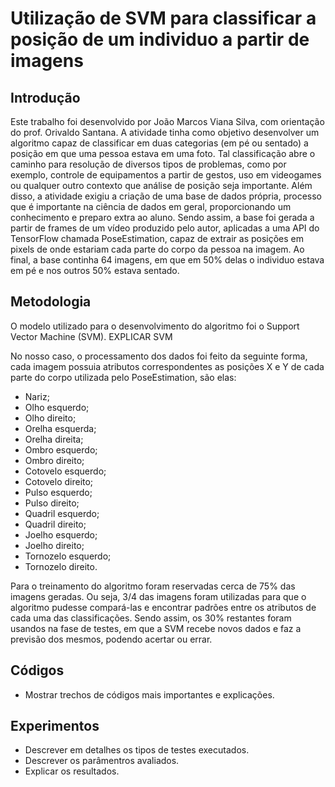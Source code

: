 # Utilização de SVM para classificar a posição de um individuo a partir de imagens 

## Introdução
Este trabalho foi desenvolvido por João Marcos Viana Silva, com orientação do prof. Orivaldo Santana. 
A atividade tinha como objetivo desenvolver um algoritmo capaz de classificar em duas categorias (em pé ou sentado) a posição em que uma pessoa estava em uma foto. Tal classificação abre o caminho para resolução de diversos tipos de problemas, como por exemplo, controle de equipamentos a partir de gestos, uso em videogames ou qualquer outro contexto que análise de posição seja importante. Além disso, a atividade exigiu a criação de uma base de dados própria, processo que é importante na ciência de dados em geral, proporcionando um conhecimento e preparo extra ao aluno. Sendo assim, a base foi gerada a partir de frames de um vídeo produzido pelo autor, aplicadas a uma API do TensorFlow chamada PoseEstimation, capaz de extrair as posições em pixels de onde estariam cada parte do corpo da pessoa na imagem. Ao final, a base continha 64 imagens, em que em 50% delas o individuo estava em pé e nos outros 50% estava sentado. 

## Metodologia
O modelo utilizado para o desenvolvimento do algoritmo foi o Support Vector Machine (SVM). EXPLICAR SVM

No nosso caso, o processamento dos dados foi feito da seguinte forma, cada imagem possuia atributos correspondentes as posições X e Y de cada parte do corpo utilizada pelo PoseEstimation, são elas:

* Nariz;
* Olho esquerdo;
* Olho direito;
* Orelha esquerda;
* Orelha direita;
* Ombro esquerdo;
* Ombro direito;
* Cotovelo esquerdo;
* Cotovelo direito;
* Pulso esquerdo;
* Pulso direito;
* Quadril esquerdo;
* Quadril direito;
* Joelho esquerdo;
* Joelho direito;
* Tornozelo esquerdo;
* Tornozelo direito.

Para o treinamento do algoritmo foram reservadas cerca de 75% das imagens geradas. Ou seja, 3/4 das imagens foram utilizadas para que o algoritmo pudesse compará-las e encontrar padrões entre os atributos de cada uma das classificações. Sendo assim, os 30% restantes foram usandos na fase de testes, em que a SVM recebe novos dados e faz a previsão dos mesmos, podendo acertar ou errar.
## Códigos 

* Mostrar trechos de códigos mais importantes e explicações.  

## Experimentos 

* Descrever em detalhes os tipos de testes executados. 
* Descrever os parâmentros avaliados. 
* Explicar os resultados. 
